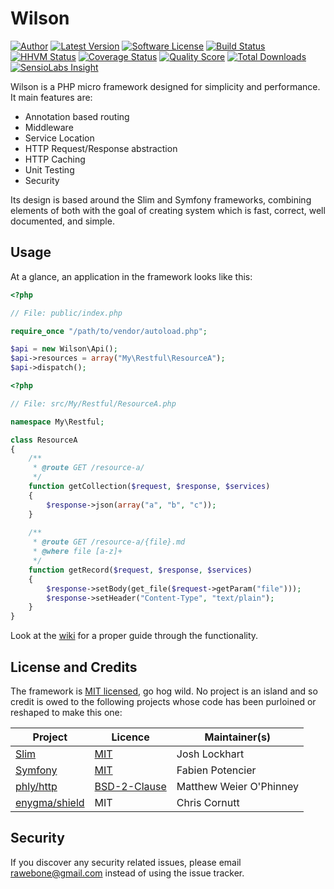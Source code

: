 # Wilson

[![Author](http://img.shields.io/badge/author-@rawebone-blue.svg?style=flat-square)](https://twitter.com/rawebone)
[![Latest Version](https://img.shields.io/github/release/rawebone/Wilson.svg?style=flat-square)](https://github.com/rawebone/Wilson/releases)
[![Software License](https://img.shields.io/badge/license-MIT-brightgreen.svg?style=flat-square)](LICENSE)
[![Build Status](https://img.shields.io/travis/rawebone/Wilson/master.svg?style=flat-square)](https://travis-ci.org/rawebone/Wilson)
[![HHVM Status](https://img.shields.io/hhvm/rawebone/wilson.svg?style=flat-square)](http://hhvm.h4cc.de/package/rawebone/wilson)
[![Coverage Status](https://img.shields.io/scrutinizer/coverage/g/rawebone/Wilson.svg?style=flat-square)](https://scrutinizer-ci.com/g/rawebone/Wilson/code-structure)
[![Quality Score](https://img.shields.io/scrutinizer/g/rawebone/Wilson.svg?style=flat-square)](https://scrutinizer-ci.com/g/rawebone/Wilson)
[![Total Downloads](https://img.shields.io/packagist/dt/rawebone/wilson.svg?style=flat-square)](https://packagist.org/packages/rawebone/wilson)
[![SensioLabs Insight](https://img.shields.io/sensiolabs/i/3debe9ff-28bc-46b2-ae83-a7ddcf94c576.svg?style=flat-square)](https://insight.sensiolabs.com/projects/3debe9ff-28bc-46b2-ae83-a7ddcf94c576)

Wilson is a PHP micro framework designed for simplicity and performance. It main features are: 

* Annotation based routing
* Middleware
* Service Location
* HTTP Request/Response abstraction
* HTTP Caching
* Unit Testing
* Security

Its design is based around the Slim and Symfony frameworks, combining elements of both with the
goal of creating system which is fast, correct, well documented, and simple.


## Usage

At a glance, an application in the framework looks like this:

```php
<?php

// File: public/index.php

require_once "/path/to/vendor/autoload.php";

$api = new Wilson\Api();
$api->resources = array("My\Restful\ResourceA");
$api->dispatch();

```

```php
<?php

// File: src/My/Restful/ResourceA.php

namespace My\Restful;

class ResourceA
{
    /**
     * @route GET /resource-a/
     */
    function getCollection($request, $response, $services)
    {
        $response->json(array("a", "b", "c"));
    }
    
    /**
     * @route GET /resource-a/{file}.md
     * @where file [a-z]+
     */
    function getRecord($request, $response, $services)
    {
        $response->setBody(get_file($request->getParam("file")));
        $response->setHeader("Content-Type", "text/plain");
    }
}

```

Look at the [wiki](https://github.com/rawebone/Wilson/wiki) for a proper guide
through the functionality.


## License and Credits

The framework is [MIT licensed](LICENSE), go hog wild. No project is an island
and so credit is owed to the following projects whose code has been purloined
or reshaped to make this one:

Project | Licence | Maintainer(s)
--------|---------|--------------
[Slim](http://www.slimframework.com) | [MIT](LICENSE.SLIM) | Josh Lockhart
[Symfony](http://symfony.com) | [MIT](LICENSE.SYMFONY) | Fabien Potencier
[phly/http](https://github.com/phly/http) | [BSD-2-Clause](LICENCE.PHLY) | Matthew Weier O'Phinney
[enygma/shield](https://github.com/enygma/shieldframework) | MIT | Chris Cornutt


## Security

If you discover any security related issues, please email rawebone@gmail.com
instead of using the issue tracker. 

